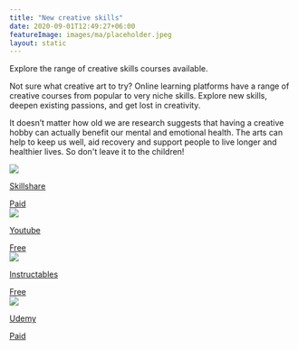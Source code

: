 ```yaml
---
title: "New creative skills"
date: 2020-09-01T12:49:27+06:00
featureImage: images/ma/placeholder.jpeg
layout: static
---
```


Explore the range of creative skills courses available.

Not sure what creative art to try? Online learning platforms have a range of creative courses from popular to very niche skills. Explore new skills, deepen existing passions, and get lost in creativity.

It doesn’t matter how old we are research suggests that having a creative hobby can actually benefit our mental and emotional health. The arts can help to keep us well, aid recovery and support people to live longer and healthier lives. So don't leave it to the children!

<a class="ma-link" href="https://www.skillshare.com/"><div class="ma-card ma-card-Learning"><div class="ma-icon"><img src ="/images/icon-pound.png"/></div><div class="ma-name"><p>Skillshare</p></div><div class="ma-paid-text"><span>Paid</span></div></div></a><a class="ma-link" href="https://www.youtube.com/results?search_query=arts+and+crafts"><div class="ma-card ma-card-Learning"><div class="ma-icon"><img src ="/images/icon-check.png"/></div><div class="ma-name"><p>Youtube</p></div><div class="ma-paid-text"><span>Free</span></div></div></a><a class="ma-link" href="https://www.instructables.com/craft/"><div class="ma-card ma-card-Learning"><div class="ma-icon"><img src ="/images/icon-check.png"/></div><div class="ma-name"><p>Instructables</p></div><div class="ma-paid-text"><span>Free</span></div></div></a><a class="ma-link" href="https://click.linksynergy.com/deeplink?id=L8N3em0sP4o&mid=47900&murl=https://www.udemy.com/"><div class="ma-card ma-card-Learning"><div class="ma-icon"><img src ="/images/icon-pound.png"/></div><div class="ma-name"><p>Udemy</p></div><div class="ma-paid-text"><span>Paid</span></div></div></a>  

<br/><br/>






